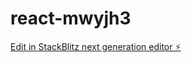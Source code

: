# react-mwyjh3

[Edit in StackBlitz next generation editor ⚡️](https://stackblitz.com/~/github.com/231597573-AT-Chirrucky/react-mwyjh3)